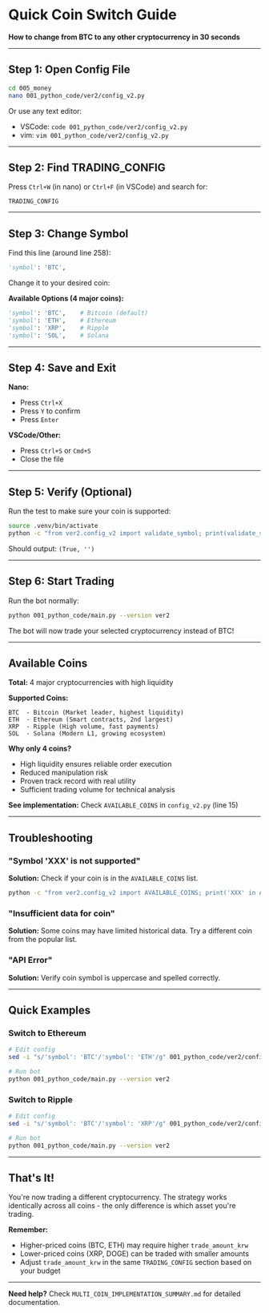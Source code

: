 # Quick Coin Switch Guide

**How to change from BTC to any other cryptocurrency in 30 seconds**

---

## Step 1: Open Config File

```bash
cd 005_money
nano 001_python_code/ver2/config_v2.py
```

Or use any text editor:
- VSCode: `code 001_python_code/ver2/config_v2.py`
- vim: `vim 001_python_code/ver2/config_v2.py`

---

## Step 2: Find TRADING_CONFIG

Press `Ctrl+W` (in nano) or `Ctrl+F` (in VSCode) and search for:
```
TRADING_CONFIG
```

---

## Step 3: Change Symbol

Find this line (around line 258):
```python
'symbol': 'BTC',
```

Change it to your desired coin:

**Available Options (4 major coins):**
```python
'symbol': 'BTC',    # Bitcoin (default)
'symbol': 'ETH',    # Ethereum
'symbol': 'XRP',    # Ripple
'symbol': 'SOL',    # Solana
```

---

## Step 4: Save and Exit

**Nano:**
- Press `Ctrl+X`
- Press `Y` to confirm
- Press `Enter`

**VSCode/Other:**
- Press `Ctrl+S` or `Cmd+S`
- Close the file

---

## Step 5: Verify (Optional)

Run the test to make sure your coin is supported:

```bash
source .venv/bin/activate
python -c "from ver2.config_v2 import validate_symbol; print(validate_symbol('ETH'))"
```

Should output: `(True, '')`

---

## Step 6: Start Trading

Run the bot normally:

```bash
python 001_python_code/main.py --version ver2
```

The bot will now trade your selected cryptocurrency instead of BTC!

---

## Available Coins

**Total:** 4 major cryptocurrencies with high liquidity

**Supported Coins:**
```
BTC  - Bitcoin (Market leader, highest liquidity)
ETH  - Ethereum (Smart contracts, 2nd largest)
XRP  - Ripple (High volume, fast payments)
SOL  - Solana (Modern L1, growing ecosystem)
```

**Why only 4 coins?**
- High liquidity ensures reliable order execution
- Reduced manipulation risk
- Proven track record with real utility
- Sufficient trading volume for technical analysis

**See implementation:** Check `AVAILABLE_COINS` in `config_v2.py` (line 15)

---

## Troubleshooting

### "Symbol 'XXX' is not supported"

**Solution:** Check if your coin is in the `AVAILABLE_COINS` list.

```bash
python -c "from ver2.config_v2 import AVAILABLE_COINS; print('XXX' in AVAILABLE_COINS)"
```

### "Insufficient data for coin"

**Solution:** Some coins may have limited historical data. Try a different coin from the popular list.

### "API Error"

**Solution:** Verify coin symbol is uppercase and spelled correctly.

---

## Quick Examples

### Switch to Ethereum
```bash
# Edit config
sed -i "s/'symbol': 'BTC'/'symbol': 'ETH'/g" 001_python_code/ver2/config_v2.py

# Run bot
python 001_python_code/main.py --version ver2
```

### Switch to Ripple
```bash
# Edit config
sed -i "s/'symbol': 'BTC'/'symbol': 'XRP'/g" 001_python_code/ver2/config_v2.py

# Run bot
python 001_python_code/main.py --version ver2
```

---

## That's It!

You're now trading a different cryptocurrency. The strategy works identically across all coins - the only difference is which asset you're trading.

**Remember:**
- Higher-priced coins (BTC, ETH) may require higher `trade_amount_krw`
- Lower-priced coins (XRP, DOGE) can be traded with smaller amounts
- Adjust `trade_amount_krw` in the same `TRADING_CONFIG` section based on your budget

---

**Need help?** Check `MULTI_COIN_IMPLEMENTATION_SUMMARY.md` for detailed documentation.

